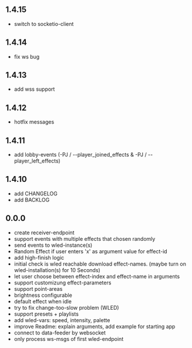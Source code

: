 ## 1.4.15

- switch to socketio-client


## 1.4.14

- fix ws bug


## 1.4.13

- add wss support


## 1.4.12

- hotfix messages


## 1.4.11

- add lobby-events (-PJ / --player_joined_effects & -PJ / --player_left_effects)


## 1.4.10

- add CHANGELOG
- add BACKLOG


## 0.0.0

- create receiver-endpoint
- support events with multiple effects that chosen randomly
- send events to wled-instance(s)
- Random Effect if user enters 'x' as argument value for effect-id
- add high-finish logic
- initial check is wled reachable download effect-names. (maybe turn on wled-installation(s) for 10 Seconds)
- let user choose between effect-index and effect-name in arguments
- support customizung effect-parameters
- support point-areas
- brightness configurable
- default effect when idle
- try to fix change-too-slow problem (WLED)
- support presets + playlists
- add wled-vars: speed, intensity, palette
- improve Readme: explain arguments, add example for starting app
- connect to data-feeder by websocket
- only process ws-msgs of first wled-endpoint